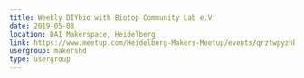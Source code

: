 ```yaml
---
title: Weekly DIYbio with Biotop Community Lab e.V.
date: 2019-05-08
location: DAI Makerspace, Heidelberg
link: https://www.meetup.com/Heidelberg-Makers-Meetup/events/qrztwpyzhblb/
usergroup: makershd
type: usergroup
---
```

